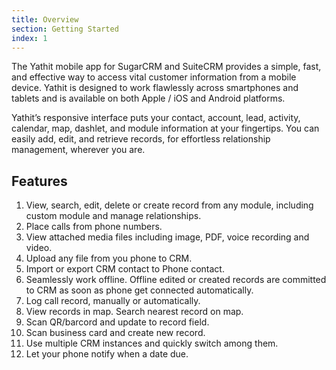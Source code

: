 ```yaml
---
title: Overview
section: Getting Started
index: 1
---
```


The Yathit mobile app for SugarCRM and SuiteCRM provides a simple, fast, and effective way to access vital customer information from a mobile device. Yathit is designed to work flawlessly across smartphones and tablets and is available on both Apple / iOS and Android platforms.

Yathit’s responsive interface puts your contact, account, lead, activity, calendar, map, dashlet, and module information at your fingertips. You can easily add, edit, and retrieve records, for effortless relationship management, wherever you are.

## Features

1. View, search, edit, delete or create record from any module, including custom module and manage relationships.
1. Place calls from phone numbers.
1. View attached media files including image, PDF, voice recording and video.
1. Upload any file from you phone to CRM.
1. Import or export CRM contact to Phone contact.
1. Seamlessly work offline. Offline edited or created records are committed to CRM as soon as phone get connected automatically.
1. Log call record, manually or automatically.
1. View records in map. Search nearest record on map.
1. Scan QR/barcord and update to record field.
1. Scan business card and create new record.
1. Use multiple CRM instances and quickly switch among them.
1. Let your phone notify when a date due.

